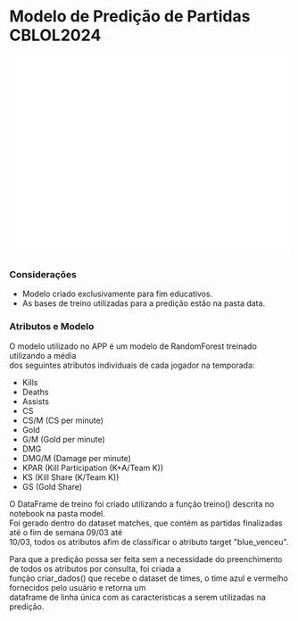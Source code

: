# Modelo de Predição de Partidas CBLOL2024

![Alt text](images/cblol.png)
  
### Considerações

* Modelo criado exclusivamente para fim educativos.
* As bases de treino utilizadas para a predição estão na pasta data.

### Atributos e Modelo

O modelo utilizado no APP é um modelo de RandomForest treinado utilizando a média  
dos seguintes atributos individuais de cada jogador na temporada:

* Kills
* Deaths
* Assists
* CS
* CS/M (CS per minute)
* Gold
* G/M (Gold per minute)
* DMG
* DMG/M (Damage per minute)
* KPAR (Kill Participation (K+A/Team K))
* KS (Kill Share (K/Team K))
* GS (Gold Share)

O DataFrame de treino foi criado utilizando a função treino() descrita no notebook na pasta model.  
Foi gerado dentro do dataset matches, que contém as partidas finalizadas até o fim de semana 09/03 até  
10/03, todos os atributos afim de classificar o atributo target "blue_venceu".

Para que a predição possa ser feita sem a necessidade do preenchimento de todos os atributos por consulta, foi criada a  
função criar_dados() que recebe o dataset de times, o time azul e vermelho fornecidos pelo usuário e retorna um  
dataframe de linha única com as características a serem utilizadas na predição.




